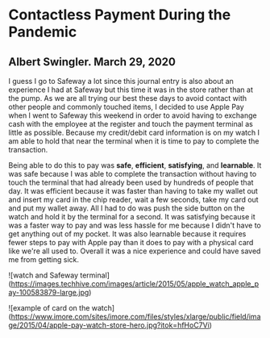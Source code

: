 # Contactless Payment During the Pandemic
## Albert Swingler. March 29, 2020

I guess I go to Safeway a lot since this journal entry is also about an experience I had at Safeway but this time it was in the store rather than at the pump. As we are all trying our best these days to avoid contact with other people and commonly touched items, I decided to use Apple Pay when I went to Safeway this weekend in order to avoid having to exchange cash with the employee at the register and touch the payment terminal as little as possible. Because my credit/debit card information is on my watch I am able to hold that near the terminal when it is time to pay to complete the transaction.

Being able to do this to pay was **safe**, **efficient**, **satisfying**, and **learnable**. It was safe because I was able to complete the transaction without having to touch the terminal that had already been used by hundreds of people that day. It was efficient because it was faster than having to take my wallet out and insert my card in the chip reader, wait a few seconds, take my card out and put my wallet away. All I had to do was push the side button on the watch and hold it by the terminal for a second. It was satisfying because it was a faster way to pay and was less hassle for me because I didn't have to get anything out of my pocket. It was also learnable because it requires fewer steps to pay with Apple pay than it does to pay with a physical card like we're all used to. Overall it was a nice experience and could have saved me from getting sick.

![watch and Safeway terminal] (https://images.techhive.com/images/article/2015/05/apple_watch_apple_pay-100583879-large.jpg)

![example of card on the watch] (https://www.imore.com/sites/imore.com/files/styles/xlarge/public/field/image/2015/04/apple-pay-watch-store-hero.jpg?itok=hfHoC7Vi)
